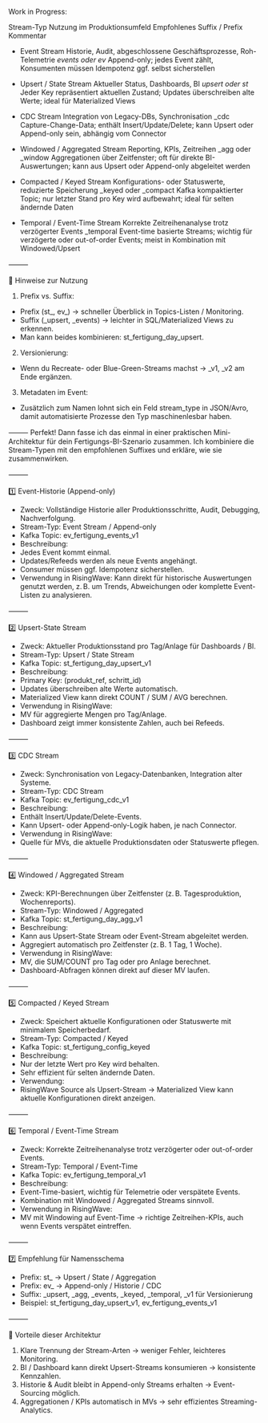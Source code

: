 Work in Progress: 



Stream-Typ	Nutzung im Produktionsumfeld	Empfohlenes Suffix / Prefix	Kommentar

- Event Stream	Historie, Audit, abgeschlossene Geschäftsprozesse, Roh-Telemetrie	_events oder ev_	Append-only; jedes Event zählt, Konsumenten müssen Idempotenz ggf. selbst sicherstellen

- Upsert / State Stream	Aktueller Status, Dashboards, BI	_upsert oder st_	Jeder Key repräsentiert aktuellen Zustand; Updates überschreiben alte Werte; ideal für Materialized Views

- CDC Stream	Integration von Legacy-DBs, Synchronisation	_cdc	Capture-Change-Data; enthält Insert/Update/Delete; kann Upsert oder Append-only sein, abhängig vom Connector

- Windowed / Aggregated Stream	Reporting, KPIs, Zeitreihen	_agg oder _window	Aggregationen über Zeitfenster; oft für direkte BI-Auswertungen; kann aus Upsert oder Append-only abgeleitet werden

- Compacted / Keyed Stream	Konfigurations- oder Statuswerte, reduzierte Speicherung	_keyed oder _compact	Kafka kompaktierter Topic; nur letzter Stand pro Key wird aufbewahrt; ideal für selten ändernde Daten

- Temporal / Event-Time Stream	Korrekte Zeitreihenanalyse trotz verzögerter Events	_temporal	Event-time basierte Streams; wichtig für verzögerte oder out-of-order Events; meist in Kombination mit Windowed/Upsert


⸻

🔹 Hinweise zur Nutzung
1.	Prefix vs. Suffix:
- Prefix (st_, ev_) → schneller Überblick in Topics-Listen / Monitoring.
- Suffix (_upsert, _events) → leichter in SQL/Materialized Views zu erkennen.
- Man kann beides kombinieren: st_fertigung_day_upsert.
2.	Versionierung:
- Wenn du Recreate- oder Blue-Green-Streams machst → _v1, _v2 am Ende ergänzen.
3.	Metadaten im Event:
- Zusätzlich zum Namen lohnt sich ein Feld stream_type in JSON/Avro, damit automatisierte Prozesse den Typ maschinenlesbar haben.

⸻
Perfekt! Dann fasse ich das einmal in einer praktischen Mini-Architektur für dein Fertigungs-BI-Szenario zusammen. Ich kombiniere die Stream-Typen mit den empfohlenen Suffixes und erkläre, wie sie zusammenwirken.

⸻

1️⃣ Event-Historie (Append-only)
- Zweck: Vollständige Historie aller Produktionsschritte, Audit, Debugging, Nachverfolgung.
- Stream-Typ: Event Stream / Append-only
- Kafka Topic: ev_fertigung_events_v1
- Beschreibung:
- Jedes Event kommt einmal.
- Updates/Refeeds werden als neue Events angehängt.
- Consumer müssen ggf. Idempotenz sicherstellen.
- Verwendung in RisingWave: Kann direkt für historische Auswertungen genutzt werden, z. B. um Trends, Abweichungen oder komplette Event-Listen zu analysieren.

⸻

2️⃣ Upsert-State Stream
- Zweck: Aktueller Produktionsstand pro Tag/Anlage für Dashboards / BI.
- Stream-Typ: Upsert / State Stream
- Kafka Topic: st_fertigung_day_upsert_v1
- Beschreibung:
- Primary Key: (produkt_ref, schritt_id)
- Updates überschreiben alte Werte automatisch.
- Materialized View kann direkt COUNT / SUM / AVG berechnen.
- Verwendung in RisingWave:
- MV für aggregierte Mengen pro Tag/Anlage.
- Dashboard zeigt immer konsistente Zahlen, auch bei Refeeds.

⸻

3️⃣ CDC Stream
- Zweck: Synchronisation von Legacy-Datenbanken, Integration alter Systeme.
- Stream-Typ: CDC Stream
- Kafka Topic: ev_fertigung_cdc_v1
- Beschreibung:
- Enthält Insert/Update/Delete-Events.
- Kann Upsert- oder Append-only-Logik haben, je nach Connector.
- Verwendung in RisingWave:
- Quelle für MVs, die aktuelle Produktionsdaten oder Statuswerte pflegen.

⸻

4️⃣ Windowed / Aggregated Stream
- Zweck: KPI-Berechnungen über Zeitfenster (z. B. Tagesproduktion, Wochenreports).
- Stream-Typ: Windowed / Aggregated
- Kafka Topic: st_fertigung_day_agg_v1
- Beschreibung:
- Kann aus Upsert-State Stream oder Event-Stream abgeleitet werden.
- Aggregiert automatisch pro Zeitfenster (z. B. 1 Tag, 1 Woche).
- Verwendung in RisingWave:
- MV, die SUM/COUNT pro Tag oder pro Anlage berechnet.
- Dashboard-Abfragen können direkt auf dieser MV laufen.

⸻

5️⃣ Compacted / Keyed Stream
- Zweck: Speichert aktuelle Konfigurationen oder Statuswerte mit minimalem Speicherbedarf.
- Stream-Typ: Compacted / Keyed
- Kafka Topic: st_fertigung_config_keyed
- Beschreibung:
- Nur der letzte Wert pro Key wird behalten.
- Sehr effizient für selten ändernde Daten.
- Verwendung:
- RisingWave Source als Upsert-Stream → Materialized View kann aktuelle Konfigurationen direkt anzeigen.

⸻

6️⃣ Temporal / Event-Time Stream
- Zweck: Korrekte Zeitreihenanalyse trotz verzögerter oder out-of-order Events.
- Stream-Typ: Temporal / Event-Time
- Kafka Topic: ev_fertigung_temporal_v1
- Beschreibung:
- Event-Time-basiert, wichtig für Telemetrie oder verspätete Events.
- Kombination mit Windowed / Aggregated Streams sinnvoll.
- Verwendung in RisingWave:
- MV mit Windowing auf Event-Time → richtige Zeitreihen-KPIs, auch wenn Events verspätet eintreffen.

⸻

7️⃣ Empfehlung für Namensschema

- Prefix: st_ → Upsert / State / Aggregation 
- Prefix: ev_ → Append-only / Historie / CDC
- Suffix: _upsert, _agg, _events, _keyed, _temporal, _v1 für Versionierung
- Beispiel: st_fertigung_day_upsert_v1, ev_fertigung_events_v1

⸻

🔹 Vorteile dieser Architektur

1. Klare Trennung der Stream-Arten → weniger Fehler, leichteres Monitoring.
2.	BI / Dashboard kann direkt Upsert-Streams konsumieren → konsistente Kennzahlen.
3.	Historie & Audit bleibt in Append-only Streams erhalten → Event-Sourcing möglich.
4.	Aggregationen / KPIs automatisch in MVs → sehr effizientes Streaming-Analytics.

